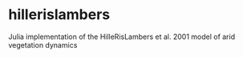 hillerislambers
===============

Julia implementation of the HilleRisLambers et al. 2001 model of arid vegetation dynamics
